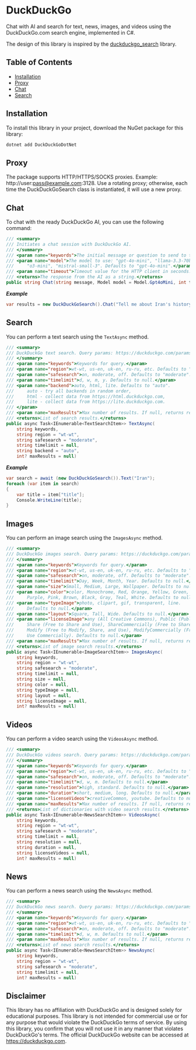 # DuckDuckGo

Chat with AI and search for text, news, images, and videos using the DuckDuckGo.com search engine, implemented in C#.

The design of this library is inspired by the [duckduckgo_search](https://github.com/deedy5/duckduckgo_search) library.

## Table of Contents

- [Installation](#installation)
- [Proxy](#proxy)
- [Chat](#chat)
- [Search](#search)

## Installation

To install this library in your project, download the NuGet package for this library:

```bash
dotnet add DuckDuckGoDotNet
```

## Proxy

The package supports HTTP/HTTPS/SOCKS proxies. Example: http://user:pass@example.com:3128. Use a rotating proxy; otherwise, each time the DuckDuckGoSearch class is instantiated, it will use a new proxy.

## Chat

To chat with the ready DuckDuckGo AI, you can use the following command:

```c#
/// <summary>
/// Initiates a chat session with DuckDuckGo AI.
/// </summary>
/// <param name="keywords">The initial message or question to send to the AI.</param>
/// <param name="model">The model to use: "gpt-4o-mini", "llama-3.3-70b", "claude-3-haiku",
///     "o3-mini", "mistral-small-3". Defaults to "gpt-4o-mini".</param>
/// <param name="timeout">Timeout value for the HTTP client in seconds. Defaults to 30.</param>
/// <returns>The response from the AI as a string.</returns>
public string Chat(string message, Model model = Model.Gpt4oMini, int timeout = 30)
```

**_Example_**

```c#
var results = new DuckDuckGoSearch().Chat("Tell me about Iran's history", Model.Llama3370b);
```

## Search

You can perform a text search using the `TextAsync` method.

```c#
/// <summary>
/// DuckDuckGo text search. Query params: https://duckduckgo.com/params.
/// </summary>
/// <param name="keywords">Keywords for query.</param>
/// <param name="region">wt-wt, us-en, uk-en, ru-ru, etc. Defaults to "wt-wt".</param>
/// <param name="safesearch">on, moderate, off. Defaults to "moderate".</param>
/// <param name="timelimit">d, w, m, y. Defaults to null.</param>
/// <param name="backend">auto, html, lite. Defaults to "auto".
///     auto - try all backends in random order,
///     html - collect data from https://html.duckduckgo.com,
///     lite - collect data from https://lite.duckduckgo.com.
/// </param>
/// <param name="maxResults">Max number of results. If null, returns results only from the first response. Defaults to null.</param>
/// <returns>List of search results.</returns>
public async Task<IEnumerable<TextSearchItem>> TextAsync(
    string keywords,
    string region = "wt-wt",
    string safesearch = "moderate",
    string timelimit = null,
    string backend = "auto",
    int? maxResults = null)
```

**_Example_**

```c#
var search = await (new DuckDuckGoSearch()).Text("Iran");
foreach (var item in search)
{
    var title = item["title"];
    Console.WriteLine(title);
}
```

## Images

You can perform an image search using the `ImagesAsync` method.

```c#
/// <summary>
/// DuckDuckGo images search. Query params: https://duckduckgo.com/params.
/// </summary>
/// <param name="keywords">Keywords for query.</param>
/// <param name="region">wt-wt, us-en, uk-en, ru-ru, etc. Defaults to "wt-wt".</param>
/// <param name="safesearch">on, moderate, off. Defaults to "moderate".</param>
/// <param name="timelimit">Day, Week, Month, Year. Defaults to null.</param>
/// <param name="size">Small, Medium, Large, Wallpaper. Defaults to null.</param>
/// <param name="color">color, Monochrome, Red, Orange, Yellow, Green, Blue,
///     Purple, Pink, Brown, Black, Gray, Teal, White. Defaults to null.</param>
/// <param name="typeImage">photo, clipart, gif, transparent, line.
///     Defaults to null.</param>
/// <param name="layout">Square, Tall, Wide. Defaults to null.</param>
/// <param name="licenseImage">any (All Creative Commons), Public (PublicDomain),
///     Share (Free to Share and Use), ShareCommercially (Free to Share and Use Commercially),
///     Modify (Free to Modify, Share, and Use), ModifyCommercially (Free to Modify, Share, and
///     Use Commercially). Defaults to null.</param>
/// <param name="maxResults">Max number of results. If null, returns results only from the first response. Defaults to null.</param>
/// <returns>List of image search results.</returns>
public async Task<IEnumerable<ImageSearchItem>> ImagesAsync(
    string keywords,
    string region = "wt-wt",
    string safesearch = "moderate",
    string timelimit = null,
    string size = null,
    string color = null,
    string typeImage = null,
    string layout = null,
    string licenseImage = null,
    int? maxResults = null)
```

## Videos

You can perform a video search using the `VideosAsync` method.

```c#
/// <summary>
/// DuckDuckGo videos search. Query params: https://duckduckgo.com/params.
/// </summary>
/// <param name="keywords">Keywords for query.</param>
/// <param name="region">wt-wt, us-en, uk-en, ru-ru, etc. Defaults to "wt-wt".</param>
/// <param name="safesearch">on, moderate, off. Defaults to "moderate".</param>
/// <param name="timelimit">d, w, m. Defaults to null.</param>
/// <param name="resolution">high, standard. Defaults to null.</param>
/// <param name="duration">short, medium, long. Defaults to null.</param>
/// <param name="licenseVideos">creativeCommon, youtube. Defaults to null.</param>
/// <param name="maxResults">Max number of results. If null, returns results only from the first response. Defaults to null.</param>
/// <returns>List of dictionaries with video search results.</returns>
public async Task<IEnumerable<NewsSearchItem>> VideosAsync(
    string keywords,
    string region = "wt-wt",
    string safesearch = "moderate",
    string timelimit = null,
    string resolution = null,
    string duration = null,
    string licenseVideos = null,
    int? maxResults = null)
```

## News

You can perform a news search using the `NewsAsync` method.

```c#
/// <summary>
/// DuckDuckGo news search. Query params: https://duckduckgo.com/params.
/// </summary>
/// <param name="keywords">Keywords for query.</param>
/// <param name="region">wt-wt, us-en, uk-en, ru-ru, etc. Defaults to "wt-wt".</param>
/// <param name="safesearch">on, moderate, off. Defaults to "moderate".</param>
/// <param name="timelimit">d, w, m. Defaults to null.</param>
/// <param name="maxResults">Max number of results. If null, returns results only from the first response. Defaults to null.</param>
/// <returns>List of news search results.</returns>
public async Task<IEnumerable<NewsSearchItem>> NewsAsync(
    string keywords,
    string region = "wt-wt",
    string safesearch = "moderate",
    string timelimit = null,
    int? maxResults = null)
```

## Disclaimer

This library has no affiliation with DuckDuckGo and is designed solely for educational purposes. This library is not intended for commercial use or for any purpose that would violate the DuckDuckGo terms of service. By using this library, you confirm that you will not use it in any manner that violates DuckDuckGo's terms. The official DuckDuckGo website can be accessed at https://duckduckgo.com.
